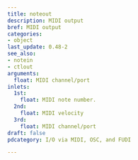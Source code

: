 ```yaml
---
title: noteout
description: MIDI output
bref: MIDI output
categories:
- object
last_update: 0.48-2
see_also:
- notein
- ctlout
arguments:
  float: MIDI channel/port
inlets:
  1st:
    float: MIDI note number.
  2nd:
    float: MIDI velocity
  3rd:
    float: MIDI channel/port
draft: false
pdcategory: I/O via MIDI, OSC, and FUDI

---
```


